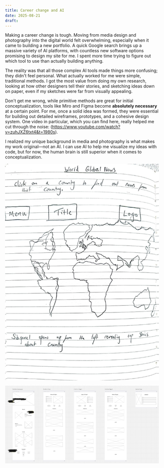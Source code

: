 ```yaml
---
title: Career change and AI
date: 2025-08-21
draft:
---
```

Making a career change is tough. Moving from media design and photography into the digital world felt overwhelming, especially when it came to building a new portfolio. A quick Google search brings up a massive variety of AI platforms, with countless new software options promising to design my site for me. I spent more time trying to figure out which tool to use than actually building anything.

The reality was that all those complex AI tools made things more confusing; they didn't feel personal. What actually worked for me were simple, traditional methods. I got the most value from doing my own research, looking at how other designers tell their stories, and sketching ideas down on paper, even if my sketches were far from visually appealing.

Don't get me wrong, while primitive methods are great for initial conceptualization, tools like Miro and Figma become **absolutely necessary** at a certain point. For me, once a solid idea was formed, they were essential for building out detailed wireframes, prototypes, and a cohesive design system. One video in particular, which you can find here, really helped me cut through the noise: (https://www.youtube.com/watch?v=zuhJXZ6txt4&t=1980s).

I realized my unique background in media and photography is what makes my work original—not an AI. I can use AI to help me visualize my ideas with code, but for now, the human brain is still superior when it comes to conceptualization.

![5845967780468345484.jpg](/images/5845967780468345484.jpg)

![image 24.png](/images/image%2024.png)